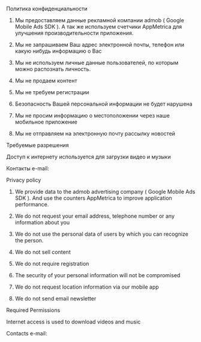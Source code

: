 Политика конфиденциальности
1. Мы предоставляем данные рекламной компании admob ( Google Mobile Ads SDK ). А так же используем счетчики AppMetrica для улучшения производительности приложения. 

2. Мы не запрашиваем Ваш адрес электронной почты, телефон или какую нибудь информацию о Вас

3. Мы не используем личные данные пользователей, по которым можно распознать личность.

4. Мы не продаем контент

5. Мы не требуем регистрации

6. Безопасность Вашей персональной информации не будет нарушена

7. Мы не просим информацию о местоположении через наше мобильное приложение

8. Мы не отправляем на электронную почту рассылку новостей

Требуемые разрешения

Доступ к интернету используется для загрузки видео и музыки

Контакты
e-mail: 

Privacy policy
1. We provide data to the admob advertising company (  Google Mobile Ads SDK ). And use the counters AppMetrica to improve application performance.

2. We do not request your email address, telephone number or any information about you

3. We do not use the personal data of users by which you can recognize the person.

4. We do not sell content

5. We do not require registration

6. The security of your personal information will not be compromised

7. We do not request location information via our mobile app

8. We do not send email newsletter

Required Permissions

Internet access is used to download videos and music

Contacts
e-mail: 
